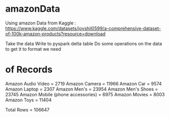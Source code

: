 # amazonData
Using amazon Data from Kaggle : https://www.kaggle.com/datasets/joyshil0599/a-comprehensive-dataset-of-100k-amazon-products?resource=download

Take the data
Write to pyspark delta table
Do some operations on the data to get it to format we need



# of Records
Amazon Audio Video = 2719
Amazon Camera = 11966
Amazon Car = 9574
Amazon Laptop = 2307
Amazon Men's = 23954
Amazon Men's Shoes = 23745
Amazon Mobile (phone accessories) = 6975
Amazon Movies = 8003
Amazon Toys = 11404

Total Rows = 106647
